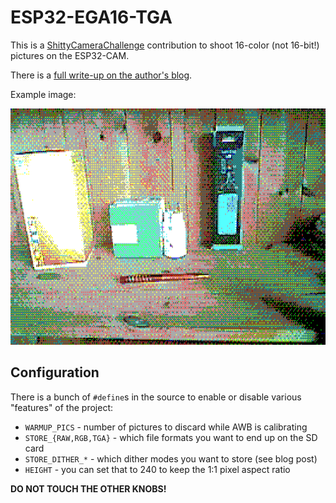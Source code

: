 # ESP32-EGA16-TGA

This is a [ShittyCameraChallenge](https://photog.social/@ShittyCameraChallenge/110141901243083121)
contribution to shoot 16-color (not 16-bit!) pictures on the ESP32-CAM.

There is a [full write-up on the author's blog](https://op-co.de/blog/posts/esp32-ega16-tga/).

Example image:

![Dithered 16-color image of a few camera-related objects](example.png)


## Configuration

There is a bunch of `#define`s in the source to enable or disable various "features" of the project:

- `WARMUP_PICS` - number of pictures to discard while AWB is calibrating
- `STORE_{RAW,RGB,TGA}` - which file formats you want to end up on the SD card
- `STORE_DITHER_*` - which dither modes you want to store (see blog post)
- `HEIGHT` - you can set that to 240 to keep the 1:1 pixel aspect ratio

**DO NOT TOUCH THE OTHER KNOBS!**
